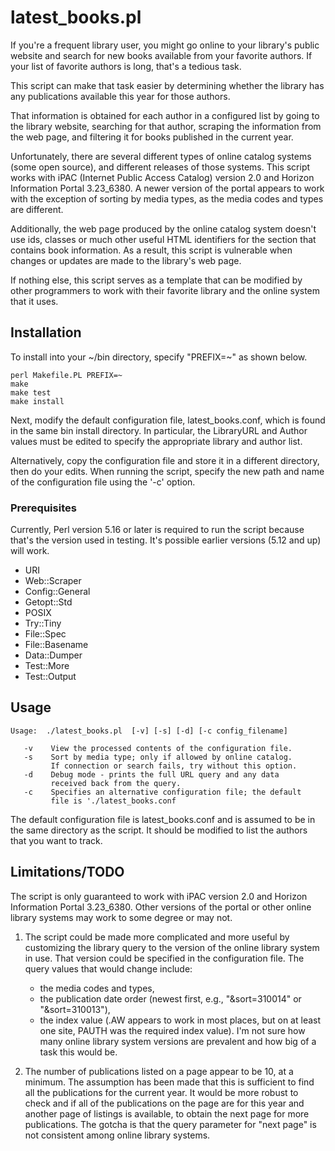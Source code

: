 # latest_books.pl

If you're a frequent library user, you might go online to your library's
public website and search for new books available from your favorite 
authors.  If your list of favorite authors is long, that's a tedious task.  

This script can make that task easier by determining whether the library
has any publications available this year for those authors.

That information is obtained for each author in a configured list by 
going to the library website, searching for that author, scraping the 
information from the web page, and filtering it for books published 
in the current year. 

Unfortunately, there are several different types of online catalog systems
(some open source), and different releases of those systems.  This script 
works with iPAC (Internet Public Access Catalog) version 2.0 and 
Horizon Information Portal 3.23_6380.  A newer version of the portal
appears to work with the exception of sorting by media types, as the 
media codes and types are different.

Additionally, the web page produced by the online catalog system
doesn't use ids, classes or much other useful HTML identifiers for the 
section that contains book information.  As a result, this script is 
vulnerable when changes or updates are made to the library's web page.

If nothing else, this script serves as a template that can be modified
by other programmers to work with their favorite library and the online
system that it uses.

## Installation

To install into your ~/bin directory, specify "PREFIX=~" as shown below.

```
perl Makefile.PL PREFIX=~
make 
make test
make install
```

Next, modify the default configuration file, latest_books.conf, which is
found in the same bin install directory.  In particular, the LibraryURL 
and Author values must be edited to specify the appropriate library and 
author list.

Alternatively, copy the configuration file and store it in a different 
directory, then do your edits.  When running the script, specify the 
new path and name of the configuration file using the '-c' option.

### Prerequisites

Currently, Perl version 5.16 or later is required to run the script
because that's the version used in testing.  It's possible earlier 
versions (5.12 and up) will work.  

* URI
* Web::Scraper
* Config::General
* Getopt::Std
* POSIX
* Try::Tiny
* File::Spec
* File::Basename
* Data::Dumper
* Test::More
* Test::Output

## Usage

```
Usage:  ./latest_books.pl  [-v] [-s] [-d] [-c config_filename]

   -v    View the processed contents of the configuration file.
   -s    Sort by media type; only if allowed by online catalog.
         If connection or search fails, try without this option.
   -d    Debug mode - prints the full URL query and any data 
         received back from the query.
   -c    Specifies an alternative configuration file; the default
         file is './latest_books.conf
```

The default configuration file is latest_books.conf and is assumed
to be in the same directory as the script.  It should be modified
to list the authors that you want to track.

## Limitations/TODO 

The script is only guaranteed to work with iPAC version 2.0 and 
Horizon Information Portal 3.23_6380.  Other versions of the portal
or other online library systems may work to some degree or may not.

1.  The script could be made more complicated and more useful by 
    customizing the library query to the version of the online library
    system in use.  That version could be specified in the configuration 
    file.  The query values that would change include:
    * the media codes and types,
    * the publication date order (newest first, e.g., "&sort=310014" or
      "&sort=310013"),
    * the index value (.AW appears to work in most places, but on at 
      least one site, PAUTH was the required index value).
    I'm not sure how many online library system versions are prevalent 
    and how big of a task this would be.

2.  The number of publications listed on a page appear to be 10, at a
    minimum.  The assumption has been made that this is sufficient to 
    find all the publications for the current year.  It would be more
    robust to check and if all of the publications on the page are for
    this year and another page of listings is available, to obtain the
    next page for more publications.  The gotcha is that the query 
    parameter for "next page" is not consistent among online library 
    systems.
